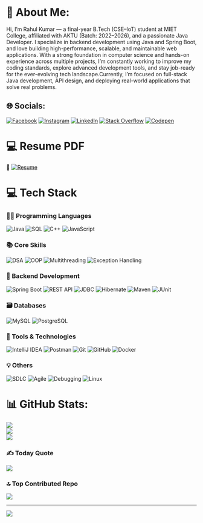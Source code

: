 # 💫 About Me:
Hi, I’m Rahul Kumar — a final-year B.Tech (CSE–IoT) student at MIET College, affiliated with AKTU (Batch: 2022–2026), and a passionate Java Developer. I specialize in backend development using Java and Spring Boot, and love building high-performance, scalable, and maintainable web applications. With a strong foundation in computer science and hands-on experience across multiple projects, I’m constantly working to improve my coding standards, explore advanced development tools, and stay job-ready for the ever-evolving tech landscape.Currently, I’m focused on full-stack Java development, API design, and deploying real-world applications that solve real problems.


## 🌐 Socials:
[![Facebook](https://img.shields.io/badge/Facebook-%231877F2.svg?logo=Facebook&logoColor=white)](https://facebook.com/rahulxeel) [![Instagram](https://img.shields.io/badge/Instagram-%23E4405F.svg?logo=Instagram&logoColor=white)](https://instagram.com/rahulxeel) [![LinkedIn](https://img.shields.io/badge/LinkedIn-%230077B5.svg?logo=linkedin&logoColor=white)](https://linkedin.com/in/rahulxeel) [![Stack Overflow](https://img.shields.io/badge/-Stackoverflow-FE7A16?logo=stack-overflow&logoColor=white)](https://stackoverflow.com/users/rahulxeel) [![Codepen](https://img.shields.io/badge/Codepen-000000?style=for-the-badge&logo=codepen&logoColor=white)](https://codepen.io/rahulxeel) 

# 💻 Resume PDF

📄 [![Resume](https://img.shields.io/badge/Resume-PDF-red?style=for-the-badge&logo=adobeacrobatreader&logoColor=white)](https://rahulxeel.in/rahulxeel.pdf)

# 💻 Tech Stack

### 👨‍💻 Programming Languages
![Java](https://img.shields.io/badge/Java-%231572B6.svg?style=for-the-badge&logo=openjdk&logoColor=white)
![SQL](https://img.shields.io/badge/SQL-4479A1?style=for-the-badge&logo=mysql&logoColor=white)
![C++](https://img.shields.io/badge/C++-00599C?style=for-the-badge&logo=c%2B%2B&logoColor=white)
![JavaScript](https://img.shields.io/badge/JavaScript-F7DF1E?style=for-the-badge&logo=javascript&logoColor=black)

### 📚 Core Skills
![DSA](https://img.shields.io/badge/DSA-Important-orange?style=for-the-badge)
![OOP](https://img.shields.io/badge/OOP-Principles-blue?style=for-the-badge)
![Multithreading](https://img.shields.io/badge/Multithreading-Enabled-darkgreen?style=for-the-badge)
![Exception Handling](https://img.shields.io/badge/Exception--Handling-TryCatch-red?style=for-the-badge)

### 🔧 Backend Development
![Spring Boot](https://img.shields.io/badge/Spring%20Boot-6DB33F?style=for-the-badge&logo=springboot&logoColor=white)
![REST API](https://img.shields.io/badge/REST--API-Working-0052CC?style=for-the-badge)
![JDBC](https://img.shields.io/badge/JDBC-Database-yellow?style=for-the-badge)
![Hibernate](https://img.shields.io/badge/Hibernate-JPA-59666C?style=for-the-badge&logo=hibernate&logoColor=white)
![Maven](https://img.shields.io/badge/Maven-BuildTool-red?style=for-the-badge&logo=apachemaven&logoColor=white)
![JUnit](https://img.shields.io/badge/JUnit-Testing-25A162?style=for-the-badge)

### 🗃️ Databases
![MySQL](https://img.shields.io/badge/MySQL-005C84?style=for-the-badge&logo=mysql&logoColor=white)
![PostgreSQL](https://img.shields.io/badge/PostgreSQL-316192?style=for-the-badge&logo=postgresql&logoColor=white)

### 🧰 Tools & Technologies
![IntelliJ IDEA](https://img.shields.io/badge/IntelliJIDEA-000000.svg?style=for-the-badge&logo=intellijidea&logoColor=white)
![Postman](https://img.shields.io/badge/Postman-FF6C37?style=for-the-badge&logo=postman&logoColor=white)
![Git](https://img.shields.io/badge/Git-F05032?style=for-the-badge&logo=git&logoColor=white)
![GitHub](https://img.shields.io/badge/GitHub-181717?style=for-the-badge&logo=github&logoColor=white)
![Docker](https://img.shields.io/badge/Docker-2496ED?style=for-the-badge&logo=docker&logoColor=white)

### 💡 Others
![SDLC](https://img.shields.io/badge/SDLC-Process-lightgrey?style=for-the-badge)
![Agile](https://img.shields.io/badge/Agile-Workflow-blueviolet?style=for-the-badge)
![Debugging](https://img.shields.io/badge/Debugging-Skill-important?style=for-the-badge)
![Linux](https://img.shields.io/badge/Linux-CommandLine-black?style=for-the-badge&logo=linux&logoColor=white)


# 📊 GitHub Stats:
![](https://github-readme-stats.vercel.app/api?username=rahulxeel&theme=dark&hide_border=false&include_all_commits=true&count_private=false)<br/>
![](https://github-readme-streak-stats.herokuapp.com/?user=rahulxeel&theme=dark&hide_border=false)<br/>
![](https://github-readme-stats.vercel.app/api/top-langs/?username=rahulxeel&theme=dark&hide_border=false&include_all_commits=true&count_private=false&layout=compact)

### ✍️ Today Quote
![](https://quotes-github-readme.vercel.app/api?type=horizontal&theme=radical)

### 🔝 Top Contributed Repo
![](https://github-contributor-stats.vercel.app/api?username=rahulxeel&limit=5&theme=dark&combine_all_yearly_contributions=true)

---
[![](https://visitcount.itsvg.in/api?id=rahulxeel&icon=0&color=0)](https://visitcount.itsvg.in)
  
<!-- Proudly created with GPRM ( https://gprm.itsvg.in ) -->
